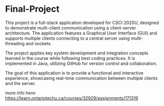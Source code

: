 # Final-Project

This project is a full-stack application developed for CSCI 2020U, designed to demonstrate multi-client communication using a client-server architecture. The application features a Graphical User Interface (GUI) and supports multiple clients connecting to a central server using multi-threading and sockets.

The project applies key system development and integration concepts learned in the course while following best coding practices. It is implemented in Java, utilizing GitHub for version control and collaboration.

The goal of this application is to provide a functional and interactive experience, showcasing real-time communication between multiple clients and the server.

more info here: https://learn.ontariotechu.ca/courses/32929/assignments/171319
